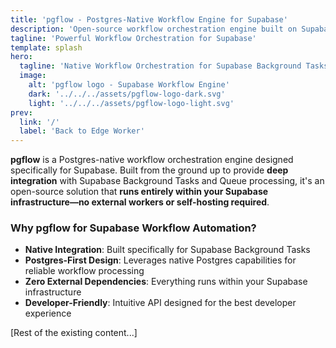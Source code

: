 ```yaml
---
title: 'pgflow - Postgres-Native Workflow Engine for Supabase'
description: 'Open-source workflow orchestration engine built on Supabase Background Tasks and Queues. Run complex workflows, background jobs, and task processing entirely within your Supabase infrastructure.'
tagline: 'Powerful Workflow Orchestration for Supabase'
template: splash
hero:
  tagline: 'Native Workflow Orchestration for Supabase Background Tasks'
  image:
    alt: 'pgflow logo - Supabase Workflow Engine'
    dark: '../../../assets/pgflow-logo-dark.svg'
    light: '../../../assets/pgflow-logo-light.svg'
prev:
  link: '/'
  label: 'Back to Edge Worker'
---
```


**pgflow** is a Postgres-native workflow orchestration engine designed specifically for Supabase. Built from the ground up to provide **deep integration** with Supabase Background Tasks and Queue processing, it's an open-source solution that **runs entirely within your Supabase infrastructure—no external workers or self-hosting required**.

### Why pgflow for Supabase Workflow Automation?

- **Native Integration**: Built specifically for Supabase Background Tasks
- **Postgres-First Design**: Leverages native Postgres capabilities for reliable workflow processing
- **Zero External Dependencies**: Everything runs within your Supabase infrastructure
- **Developer-Friendly**: Intuitive API designed for the best developer experience

[Rest of the existing content...]